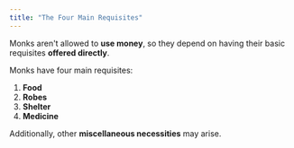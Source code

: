 ```yaml
---
title: "The Four Main Requisites"
---
```


Monks aren't allowed to **use money**, so they depend on having their basic requisites **offered directly**.

Monks have four main requisites:

1. **Food**
2. **Robes**
3. **Shelter**
4. **Medicine**

Additionally, other **miscellaneous necessities** may arise.
